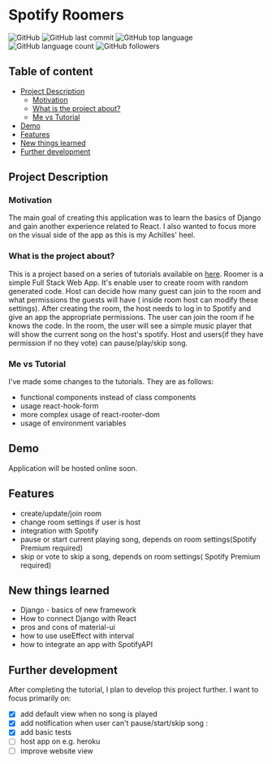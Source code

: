 # Spotify Roomers
![GitHub](https://img.shields.io/github/license/MichalKacprzak99/spotify-roomers)
![GitHub last commit](https://img.shields.io/github/last-commit/MichalKacprzak99/spotify-roomers)
![GitHub top language](https://img.shields.io/github/languages/top/MichalKacprzak99/spotify-roomers)
![GitHub language count](https://img.shields.io/github/languages/count/MichalKacprzak99/spotify-roomers)
![GitHub followers](https://img.shields.io/github/followers/MichalKacprzak99?style=social)
## Table of content
* [Project Description](#project-description)
  - [Motivation](#motivation)
  - [What is the project about?](#what-is-the-project-about)
  - [Me vs Tutorial](#me-vs-tutorial)
* [Demo](#demo)
* [Features](#features)
* [New things learned](#new-things-learned)
* [Further development](#further-development)
## Project Description
### Motivation
The main goal of creating this application was to learn the basics of Django 
and gain another experience related to React. I also wanted to focus more on 
the visual side of the app as this is my Achilles' heel.
### What is the project about?
This is a project based on a series of tutorials available on 
[here](https://www.youtube.com/watch?v=JD-age0BPVo&list=PLzMcBGfZo4-kCLWnGmK0jUBmGLaJxvi4j&index=1).
Roomer is a simple Full Stack Web App. It's enable user to create room with random generated code.
Host can decide how many guest can join to the room and what permissions the guests will have (
inside room host can modify these settings). After creating the room, the host needs to log in to Spotify
and give an app the appropriate permissions. The user can join the room if he knows the code. 
In the room, the user will see a simple music player that will show the current song on the host's spotify.
Host and users(if they have permission if no they vote) can pause/play/skip song.
### Me vs Tutorial
I've made some changes to the tutorials. They are as follows:
* functional components instead of class components
* usage react-hook-form
* more complex usage of react-rooter-dom
* usage of environment variables

## Demo
Application will be hosted online soon.
## Features
* create/update/join room
* change room settings if user is host
* integration with Spotify
* pause or start current playing song, depends on room settings(Spotify Premium required)
* skip or vote to skip a song, depends on room settings( Spotify Premium required)
## New things learned
* Django - basics of new framework
* How to connect Django with React
* pros and cons of material-ui
* how to use useEffect with interval
* how to integrate an app with SpotifyAPI
## Further development
After completing the tutorial, I plan to develop this project further. 
I want to focus primarily on:
- [x] add default view when no song is played
- [x] add notification when user can't pause/start/skip song :
- [x] add basic tests 
- [ ] host app on e.g. heroku
- [ ] improve website view
